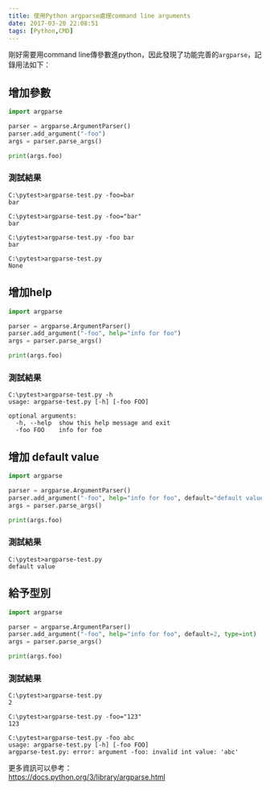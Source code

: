 ```yaml
---
title: 使用Python argparse處理command line arguments
date: 2017-03-20 22:08:51
tags: [Python,CMD]
---
```


剛好需要用command line傳參數進python，因此發現了功能完善的`argparse`，記錄用法如下：
<!-- more -->


## 增加參數
```python
import argparse

parser = argparse.ArgumentParser()
parser.add_argument("-foo")
args = parser.parse_args()

print(args.foo)
```

### 測試結果

```
C:\pytest>argparse-test.py -foo=bar
bar

C:\pytest>argparse-test.py -foo="bar"
bar

C:\pytest>argparse-test.py -foo bar
bar

C:\pytest>argparse-test.py
None
```

## 增加help
```python
import argparse

parser = argparse.ArgumentParser()
parser.add_argument("-foo", help="info for foo")
args = parser.parse_args()

print(args.foo)
```
### 測試結果
```
C:\pytest>argparse-test.py -h
usage: argparse-test.py [-h] [-foo FOO]

optional arguments:
  -h, --help  show this help message and exit
  -foo FOO    info for foo
```

## 增加 default value
```python
import argparse

parser = argparse.ArgumentParser()
parser.add_argument("-foo", help="info for foo", default="default value")
args = parser.parse_args()

print(args.foo)
```

### 測試結果
```
C:\pytest>argparse-test.py
default value
```

## 給予型別
```python
import argparse

parser = argparse.ArgumentParser()
parser.add_argument("-foo", help="info for foo", default=2, type=int)
args = parser.parse_args()

print(args.foo)
```

### 測試結果
```
C:\pytest>argparse-test.py
2

C:\pytest>argparse-test.py -foo="123"
123

C:\pytest>argparse-test.py -foo abc
usage: argparse-test.py [-h] [-foo FOO]
argparse-test.py: error: argument -foo: invalid int value: 'abc'
```

更多資訊可以參考：  
https://docs.python.org/3/library/argparse.html
